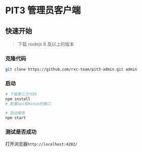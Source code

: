 # PIT3 管理员客户端

## 快速开始

> 下载 nodejs 8 及以上的版本

### 克隆代码

```bash
git clone https://github.com/rxc-team/pit3-admin.git admin
```

### 启动

```bash
# 下载第三方代码
npm install
# 配置api和minio的接口

# 启动服务
npm start
```

### 测试是否成功

打开浏览器`http://localhost:4202/`
